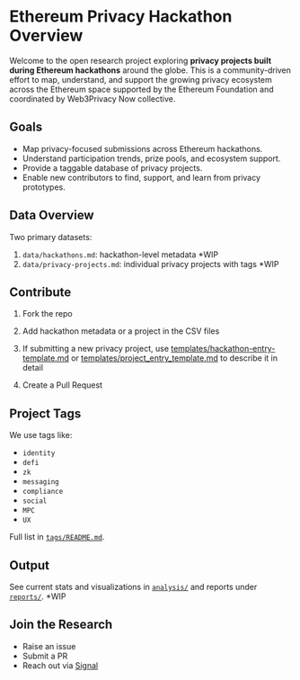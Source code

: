 # Ethereum Privacy Hackathon Overview

Welcome to the open research project exploring **privacy projects built during Ethereum hackathons** around the globe. This is a community-driven effort to map, understand, and support the growing privacy ecosystem across the Ethereum space supported by the Ethereum Foundation and coordinated by Web3Privacy Now collective.

## Goals

- Map privacy-focused submissions across Ethereum hackathons.
- Understand participation trends, prize pools, and ecosystem support.
- Provide a taggable database of privacy projects.
- Enable new contributors to find, support, and learn from privacy prototypes.

## Data Overview

Two primary datasets:

1. `data/hackathons.md`: hackathon-level metadata *WIP
2. `data/privacy-projects.md`: individual privacy projects with tags *WIP

## Contribute

1. Fork the repo

2. Add hackathon metadata or a project in the CSV files

3. If submitting a new privacy project, use [templates/hackathon-entry-template.md](https://github.com/jen-sei/research/blob/main/initiatives/ethereum-privacy-ecosystem/resources/hackathons/templates/hackathon-entry-template.md) or [templates/project_entry_template.md](https://github.com/jen-sei/research/blob/main/initiatives/ethereum-privacy-ecosystem/resources/hackathons/templates/project-entry-template.md) to describe it in detail

4. Create a Pull Request

## Project Tags

We use tags like:
- `identity`
- `defi`
- `zk`
- `messaging`
- `compliance`
- `social`
- `MPC`
- `UX`

Full list in [`tags/README.md`](https://github.com/jen-sei/research/blob/main/initiatives/ethereum-privacy-ecosystem/resources/hackathons/tags/README.md).

## Output

See current stats and visualizations in [`analysis/`]() and reports under [`reports/`](). *WIP

## Join the Research

- Raise an issue
- Submit a PR
- Reach out via [Signal](https://signal.group/#CjQKIH-1ZYEGp50OBvbJRbITIRxDzjH2pSxl7vdkVZs9g5vgEhABUP9wOCxQoDFWpJchERkm)
